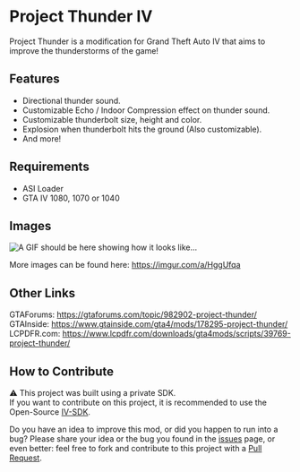 # Project Thunder IV
Project Thunder is a modification for Grand Theft Auto IV that aims to improve the thunderstorms of the game!

## Features
- Directional thunder sound.  
- Customizable Echo / Indoor Compression effect on thunder sound.  
- Customizable thunderbolt size, height and color.  
- Explosion when thunderbolt hits the ground (Also customizable).  
- And more!  

## Requirements
- ASI Loader
- GTA IV 1080, 1070 or 1040

## Images
![A GIF should be here showing how it looks like...](https://media.giphy.com/media/sBcd4x7FYCoNEApotd/giphy.gif)  

More images can be found here: https://imgur.com/a/HggUfqa

## Other Links
GTAForums: https://gtaforums.com/topic/982902-project-thunder/  
GTAInside: https://www.gtainside.com/gta4/mods/178295-project-thunder/
LCPDFR.com: https://www.lcpdfr.com/downloads/gta4mods/scripts/39769-project-thunder/  

## How to Contribute
⚠ This project was built using a private SDK.  
If you want to contribute on this project, it is recommended to use the Open-Source [IV-SDK](https://github.com/Zolika1351/iv-sdk).  
  
Do you have an idea to improve this mod, or did you happen to run into a bug? Please share your idea or the bug you found in the [issues](https://github.com/ClonkAndre/ProjectThunderIV/issues) page, or even better: feel free to fork and contribute to this project with a [Pull Request](https://github.com/ClonkAndre/ProjectThunderIV/pulls).
